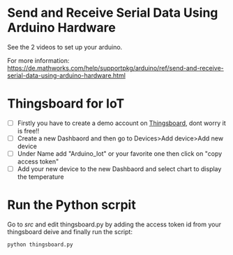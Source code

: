 # Send and Receive Serial Data Using Arduino Hardware
See the 2 videos to set up your arduino.

For more information:
https://de.mathworks.com/help/supportpkg/arduino/ref/send-and-receive-serial-data-using-arduino-hardware.html

# Thingsboard for IoT
- [ ] Firstly you have to create a demo account on [Thingsboard](http://demo.thingsboard.io/home), dont worry it is free!!
- [ ] Create a new Dashbaord and then go to Devices>Add device>Add new device
- [ ] Under Name add "Arduino_Iot" or your favorite one then click on "copy access token"
- [ ] Add your new device to the new Dashbaord and select chart to display the temperature

# Run the Python scrpit
Go to _src_ and edit thingsboard.py by adding the access token id from your thingsboard deive and finally run the script:

```bash
python thingsboard.py 
```






